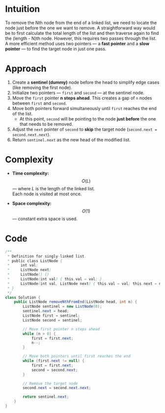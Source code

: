 # Intuition
To remove the Nth node from the end of a linked list, we need to locate the node just before the one we want to remove. A straightforward way would be to first calculate the total length of the list and then traverse again to find the (length - N)th node. However, this requires two passes through the list.  
A more efficient method uses two pointers — a **fast pointer** and a **slow pointer** — to find the target node in just one pass.

# Approach
1. Create a **sentinel (dummy)** node before the head to simplify edge cases (like removing the first node).
2. Initialize two pointers — `first` and `second` — at the sentinel node.
3. Move the `first` pointer **n steps ahead**. This creates a gap of `n` nodes between `first` and `second`.
4. Move both pointers forward simultaneously until `first` reaches the end of the list.
   - At this point, `second` will be pointing to the node **just before** the one that needs to be removed.
5. Adjust the `next` pointer of `second` to **skip** the target node (`second.next = second.next.next`).
6. Return `sentinel.next` as the new head of the modified list.

# Complexity
- **Time complexity:**  
  $$O(L)$$ — where *L* is the length of the linked list.  
  Each node is visited at most once.

- **Space complexity:**  
  $$O(1)$$ — constant extra space is used.

# Code
```java
/**
 * Definition for singly-linked list.
 * public class ListNode {
 *     int val;
 *     ListNode next;
 *     ListNode() {}
 *     ListNode(int val) { this.val = val; }
 *     ListNode(int val, ListNode next) { this.val = val; this.next = next; }
 * }
 */
class Solution {
    public ListNode removeNthFromEnd(ListNode head, int n) {
        ListNode sentinel = new ListNode(0);
        sentinel.next = head;
        ListNode first = sentinel;
        ListNode second = sentinel;

        // Move first pointer n steps ahead
        while (n > 0) {
            first = first.next;
            n--;
        }

        // Move both pointers until first reaches the end
        while (first.next != null) {
            first = first.next;
            second = second.next;
        }

        // Remove the target node
        second.next = second.next.next;

        return sentinel.next;
    }
}
